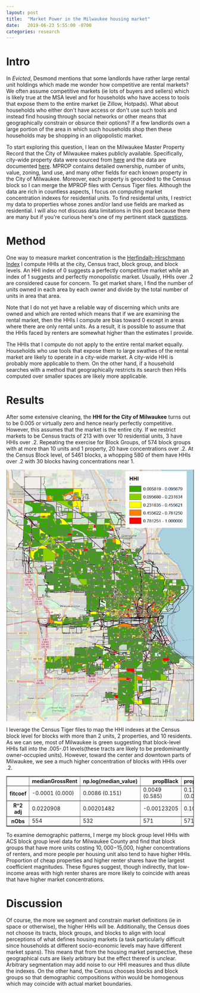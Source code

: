 ```yaml
---
layout: post
title:  "Market Power in the Milwaukee housing market"
date:   2019-06-23 5:55:00 -0700
categories: research
---
```


# Intro

In *Evicted*, Desmond mentions that some landlords have rather large rental unit holdings which made me wonder how competitive are rental markets? We often assume competitive markets (ie lots of buyers and sellers) which is likely true at the MSA level and for households who have access to tools that expose them to the entire market (ie Zillow, Hotpads). What about households who either don't have access or don't use such tools and instead find housing through social networks or other means that geographically constrain or obsurce their options? If a few landlords own a large portion of the area in which such households shop then these households may be shopping in an oligopolistic market. 


To start exploring this question, I lean on the Milwaukee Master Property Record that the City of Milwaukee makes publicly available. Specifically, city-wide property data were sourced from [here](https://city.milwaukee.gov/DownloadTabularData3496.htm)  and the data are documented [here](https://itmdapps.milwaukee.gov/gis/mprop/Documentation/mprop.pdf). MPROP contains detailed ownership, number of units, value, zoning, land use, and many other fields for each known property in the City of Milwaukee. Moreover, each property is geocoded to the Census block so I can merge the MPROP files with Census Tiger files. Although the data are rich in countless aspects, I focus on computing market concentration indexes for residential units. To find residental units, I restrict my data to properties whose zones and/or land use fields are marked as residential. I will also not discuss data limitations in this post because there are many but if you're curious here's one of my pertinent stack [questions](https://stackoverflow.com/questions/52865020/groupby-this-or-that). 

# Method 

One way to measure market concentration is the [Herfindalh-Hirschmann Index](https://en.wikipedia.org/wiki/Herfindahl%E2%80%93Hirschman_Index) I compute HHIs at the city, Census tract, block group, and block levels. An HHI index of 0 suggests a perfectly competitive market while an index of 1 suggests and perfectly monopolistic market. Usually, HHIs over .2 are considered cause for concern. To get market share, I find the number of units owned in each area by each owner and divide by the total number of units in area that area. 


Note that I do not yet have a reliable way of discerning which units are owned and which are rented which means that if we are examining the rental market, then the HHIs I compute are bias toward 0 except in areas where there are only rental units. As a result, it is possible to assume that the HHIs faced by renters are somewhat higher than the estimates I provide. 


The HHIs that I compute do not apply to the entire rental market equally. Households who use tools that expose them to large swathes of the rental market are likely to operate in a city-wide market. A city-wide HHI is probably more applicable to them. On the other hand, if a household searches with a method that geographically restricts its search then HHIs computed over smaller spaces are likely more applicable. 

# Results

After some extensive cleaning, the **HHI for the City of Milwaukee** turns out to be   0.005 or virtually zero and hence nearly perfectly competitive. However, this assumes that the market is the entire city. If we restrict markets to be Census tracts of 213 with over 10 residential units, 3 have HHIs over .2. Repeating the exercise for Block Groups, of 574 block groups with at more than 10 units and 1 property, 20 have concentrations over .2. At the Census Block level, of 5461 blocks, a whopping 580 of them have HHIs over .2 with 30 blocks having concentrations near 1. 

<p align="center"><img src="/MilwaukeeHHI.PNG" alt="map" align="center" width="600"/></p>

I leverage the Census Tiger files to map the HHI indexes at the Census block level for blocks with more than 2 units, 2 properties, and 10 residents. As we can see, most of Milwaukee is green suggesting that block-level HHIs fall into the .005-.01 levels(these tracts are likely to be predominantly owner-occupied units). However, toward the center and downtown parts of Milwaukee, we see a much higher concentration of blocks with HHIs over .2. 

<div>
<table border="1" class="dataframe">
  <thead>
    <tr style="text-align: right;">
      <th></th>
      <th>medianGrossRent</th>
      <th>np.log(median_value)</th>
      <th>propBlack</th>
      <th>propCheap</th>
      <th>propOver65</th>
      <th>propRent</th>
      <th>propVacant</th>
      <th>unitsPerPerson</th>
    </tr>
  </thead>
  <tbody>
    <tr>
      <th>fitcoef</th>
      <td>-0.0001 (0.000)</td>
      <td>0.0086 (0.151)</td>
      <td>0.0049 (0.585)</td>
      <td>0.1700 (0.000)</td>
      <td>0.0235 (0.634)</td>
      <td>0.1426 (0.000)</td>
      <td>-0.0150 (0.667)</td>
      <td>0.0089 (0.015)</td>
    </tr>
    <tr>
      <th>R^2 adj</th>
      <td>0.0220908</td>
      <td>0.00201482</td>
      <td>-0.00123205</td>
      <td>0.101308</td>
      <td>-0.00135712</td>
      <td>0.160966</td>
      <td>-0.00143138</td>
      <td>0.00863968</td>
    </tr>
    <tr>
      <th>nObs</th>
      <td>554</td>
      <td>532</td>
      <td>571</td>
      <td>571</td>
      <td>571</td>
      <td>571</td>
      <td>571</td>
      <td>571</td>
    </tr>
  </tbody>
</table>
</div>


To examine demographic patterns, I merge my block group level HHIs with ACS block group level data for Milwaukee County and find that block groups that have more units costing $10,000-$15,000, higher concentrations of renters, and more people per housing unit also tend to have higher HHIs. Proportion of cheap properties and higher renter shares have the largest coefficient magnitudes. These figures suggest, though indirectly, that low-income areas with high renter shares are more likely to coincide with areas that have higher market concentrations. 



# Discussion

Of course, the more we segment and constrain market definitions (ie in space or otherwise), the higher HHIs will be. Additionally, the Census does not choose its tracts, block groups, and blocks to align with local perceptions of what defines housing markets (a task particularly difficult since households at different socio-economic levels may have different market spans). This means that from the housing market perspective, these geographical cuts are likely arbitrary but the effect thereof is unclear. Arbitrary segmentation may add noise to our HHI measures and thus dilute the indexes. On the other hand, the Census chooses blocks and block groups so that demographic compositions within would be homogenous which may coincide with actual market boundaries. 
